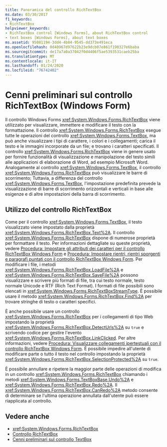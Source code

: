 ```yaml
---
title: Panoramica del controllo RichTextBox
ms.date: 03/30/2017
f1_keywords:
- RichTextBox
helpviewer_keywords:
- RichTextBox control [Windows Forms], about RichTextBox control
- text boxes [Windows Forms], about text boxes
ms.assetid: 95081194-3dd4-4b84-9545-dd373e491eca
ms.openlocfilehash: 0d40967d97622b23e9dcb07e861f190327e6baba
ms.sourcegitcommit: de17a7a0a37042f0d4406f5ae5393531caeb25ba
ms.translationtype: MT
ms.contentlocale: it-IT
ms.lasthandoff: 01/24/2020
ms.locfileid: "76742402"
---
```

# <a name="richtextbox-control-overview-windows-forms"></a>Cenni preliminari sul controllo RichTextBox (Windows Form)
Il controllo Windows Forms <xref:System.Windows.Forms.RichTextBox> viene utilizzato per visualizzare, immettere e modificare il testo con la formattazione. Il controllo <xref:System.Windows.Forms.RichTextBox> esegue tutte le operazioni del controllo <xref:System.Windows.Forms.TextBox>, ma può anche visualizzare i tipi di carattere, i colori e i collegamenti; carica il testo e le immagini incorporate da un file; e trovano i caratteri specificati. Il controllo <xref:System.Windows.Forms.RichTextBox> viene in genere usato per fornire funzionalità di visualizzazione e manipolazione del testo simili alle applicazioni di elaborazione di Word, ad esempio Microsoft Word. Analogamente al controllo <xref:System.Windows.Forms.TextBox>, il controllo <xref:System.Windows.Forms.RichTextBox> può visualizzare le barre di scorrimento; Tuttavia, a differenza del controllo <xref:System.Windows.Forms.TextBox>, l'impostazione predefinita prevede la visualizzazione di barre di scorrimento orizzontali e verticali in base alle esigenze e di altre impostazioni della barra di scorrimento.  
  
## <a name="working-with-the-richtextbox-control"></a>Utilizzo del controllo RichTextBox  
 Come per il controllo <xref:System.Windows.Forms.TextBox>, il testo visualizzato viene impostato dalla proprietà <xref:System.Windows.Forms.RichTextBox.Text%2A>. Il controllo <xref:System.Windows.Forms.RichTextBox> dispone di numerose proprietà per formattare il testo. Per informazioni dettagliate su queste proprietà, vedere [Procedura: Impostare gli attributi dei caratteri per il controllo RichTextBox Windows Form](how-to-set-font-attributes-for-the-windows-forms-richtextbox-control.md) e [Procedura: Impostare rientri, rientri sporgenti e paragrafi puntati con il controllo RichTextBox Windows Form](set-indents-hanging-indents-bulleted-paragraphs-with-wf-richtextbox.md). Per modificare i file, i metodi <xref:System.Windows.Forms.RichTextBox.LoadFile%2A> e <xref:System.Windows.Forms.RichTextBox.SaveFile%2A> possono visualizzare e scrivere più formati di file, tra cui testo normale, testo normale Unicode e RTF (Rich Text Format). I formati di file possibili sono elencati in <xref:System.Windows.Forms.RichTextBoxStreamType>. È possibile usare il metodo <xref:System.Windows.Forms.RichTextBox.Find%2A> per trovare stringhe di testo o caratteri specifici.  
  
 È anche possibile usare un controllo <xref:System.Windows.Forms.RichTextBox> per i collegamenti di tipo Web impostando la proprietà <xref:System.Windows.Forms.RichTextBox.DetectUrls%2A> su `true` e scrivendo codice per gestire l'evento <xref:System.Windows.Forms.RichTextBox.LinkClicked>. Per altre informazioni, vedere [Procedura: Visualizzare collegamenti ipertestuali con il controllo RichTextBox Windows Form](how-to-display-web-style-links-with-the-windows-forms-richtextbox-control.md). È possibile impedire all'utente di modificare parte o tutto il testo nel controllo impostando la proprietà <xref:System.Windows.Forms.RichTextBox.SelectionProtected%2A> su `true`.  
  
 È possibile annullare e ripetere la maggior parte delle operazioni di modifica in un controllo <xref:System.Windows.Forms.RichTextBox> chiamando i metodi <xref:System.Windows.Forms.TextBoxBase.Undo%2A> e <xref:System.Windows.Forms.RichTextBox.Redo%2A>. Il <xref:System.Windows.Forms.RichTextBox.CanRedo%2A> metodo consente di determinare se l'ultima operazione annullata dall'utente può essere riapplicata al controllo.  
  
## <a name="see-also"></a>Vedere anche

- <xref:System.Windows.Forms.RichTextBox>
- [Controllo RichTextBox](richtextbox-control-windows-forms.md)
- [Cenni preliminari sul controllo TextBox](textbox-control-overview-windows-forms.md)
